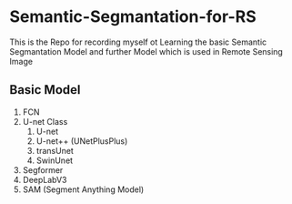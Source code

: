 # Semantic-Segmantation-for-RS
This is the Repo for recording myself ot Learning the basic Semantic Segmantation Model and further Model which is used in Remote Sensing Image

## Basic Model
1. FCN
2. U-net Class
    1. U-net
    2. U-net++ (UNetPlusPlus)
    3. transUnet
    4. SwinUnet
3. Segformer
4. DeepLabV3
5. SAM (Segment Anything Model)
